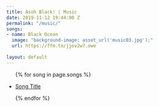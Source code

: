 ```yaml
---
title: Asoh Black! | Music
date: 2019-11-12 19:44:00 Z
permalink: "/music/"
songs:
- name: Black Ocean
  image: "background-image: asset_url('music03.jpg');"
  url: https://ffm.to/jjov2w7.owe
 
layout: default
---
```


<div class="container music">
  <ul class="songs">
    {% for song in page.songs %}
    <li>
      <a target= "_blank" href="{{ song.url }}">
        <div class="song" style="{{ song.image }}"></div>
        <p class="song-title">Song Title</p>
      </a>
    </li>
    {% endfor %}
  </ul>
</div>